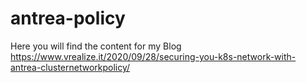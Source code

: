 # antrea-policy
Here you will find the content for my Blog https://www.vrealize.it/2020/09/28/securing-you-k8s-network-with-antrea-clusternetworkpolicy/
